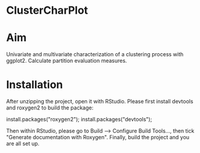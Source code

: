 # ClusterCharPlot

# Aim 
Univariate and multivariate characterization of a clustering process with ggplot2. Calculate partition evaluation measures.

# Installation
After unzipping the project, open it with RStudio.
Please first install devtools and roxygen2 to build the package: 

  install.packages("roxygen2");
  install.packages("devtools");
  
Then within RStudio, please go to Build --> Configure Build Tools..., then tick "Generate documentation with Roxygen". 
Finally, build the project and you are all set up.
